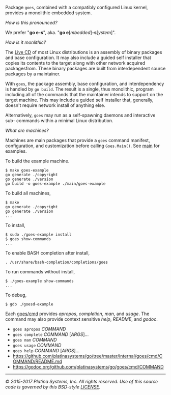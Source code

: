 Package `goes`, combined with a compatibly configured Linux kernel, provides a
monolithic embedded system.

*How is this pronounced?*

We prefer "**go e-s**", aka. "**go e**[_mbedded_]**-s**[_ystem_]".

*How is it monlithic?*

The [Live CD] of most Linux distributions is an assembly of binary packages and
base configuration. It may also include a guided self installer that copies its
contents to the target along with other network acquired packagesfrom. These
binary packages are built from interdependent source packages by a maintainer.

With `goes`, the package assembly, base configuration, and interdependency
is handled by `go build`.  The result is a single, thus monolithic, program
including all of the commands that the maintainer intends to support on the
target machine.  This may include a guided self installer that, generally,
doesn't require network install of anything else.

Alternatively, `goes` may run as a self-spawning daemons and interactive sub-
commands within a minimal Linux distribution.

*What are machines?*

Machines are main packages that provide a `goes` command manifest,
configuration, and customization before calling `Goes.Main()`.
See [main] for examples.

To build the example machine.

```console
$ make goes-example
go generate ./copyright
go generate ./version
go build -o goes-example ./main/goes-example
```

To build all machines,

```console
$ make
go generate ./copyright
go generate ./version
...
```

To install,

```console
$ sudo ./goes-example install
$ goes show-commands
...
```

To enable BASH completion after install,

```console
. /usr/share/bash-completion/completions/goes
```

To run commands without install,

```console
$ ./goes-example show-commands
...
```

To debug,

```console
$ gdb ./goesd-example
```

Each [goes/cmd] provides _apropos_, _completion_, _man_, and _usage_.
The command may also provide context sensitive _help_, _README_, and _godoc_.

- `goes apropos` _COMMAND_
- `goes complete` _COMMAND_ [_ARGS_]...
- `goes man` _COMMAND_
- `goes usage` _COMMAND_
- `goes help` _COMMAND_ [_ARGS_]...
- https://github.com/platinasystems/go/tree/master/internal/goes/cmd/COMMAND/README.md
- https://godoc.org/github.com/platinasystems/go/goes/cmd/COMMAND

---

*&copy; 2015-2017 Platina Systems, Inc. All rights reserved.
Use of this source code is governed by this BSD-style [LICENSE].*

[main]: ../../main
[goes/cmd]: ./cmd
[LICENSE]: ../../LICENSE
[Live CD]: https://en.wikipedia.org/wiki/Live_CD
